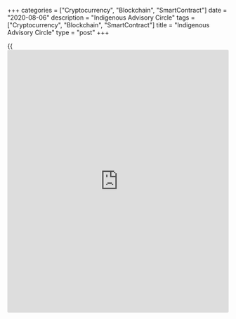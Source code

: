 +++
categories = ["Cryptocurrency", "Blockchain", "SmartContract"]
date = "2020-08-06"
description = "Indigenous Advisory Circle"
tags = ["Cryptocurrency", "Blockchain", "SmartContract"]
title = "Indigenous Advisory Circle"
type = "post"
+++

{{<iframe id="large-banner" src="https://www.bounty.group/#slide=27.0" width="100%" height="600" scrolling="no" style="border: 0px solid rgb(216, 221, 230); border-radius: 3px;">}}

### Marie-Louise Perron

** Chair, Ottawa Region Métis Council **

Marie-Louise Perron was born on her grandfather’s land in Saskatchewan.
She is a descendant of Red River Métis and early French newcomers.

Through different careers, from high school teacher to visual artist,
author, archivist and public servant, she has maintained the
storytelling tradition of her people. She has presented and published,
in both English and French, for national and international audiences, on
subjects including the French/Métis songs and stories of the Perron-
Ladéroute-Marion-St. Arnaud families, instruction on tracing one's
family [history](https://www.fixpro.org/post/chargeless-historical-data-api-backtesting/), and the value of archives to society.

Now retired, Marie-Louise pursues [historical](https://www.fintechee.com/services/historical-data-for-forex/) and genealogical research,
offers workshops on tracing Indigenous ancestry, studies traditional
violin, and participates in many styles of storytelling, including video
and digital. An artist in watercolours, mixed media on canvas and
photography, she has participated in multiple exhibitions. Her work can
be found in private and institutional collections across Canada.

Marie-Louise has been an active member of the Métis community for many
years, including on the organizing committee for the award-winning
_Walking With Our Sisters_ Memorial Installation in Ottawa.
